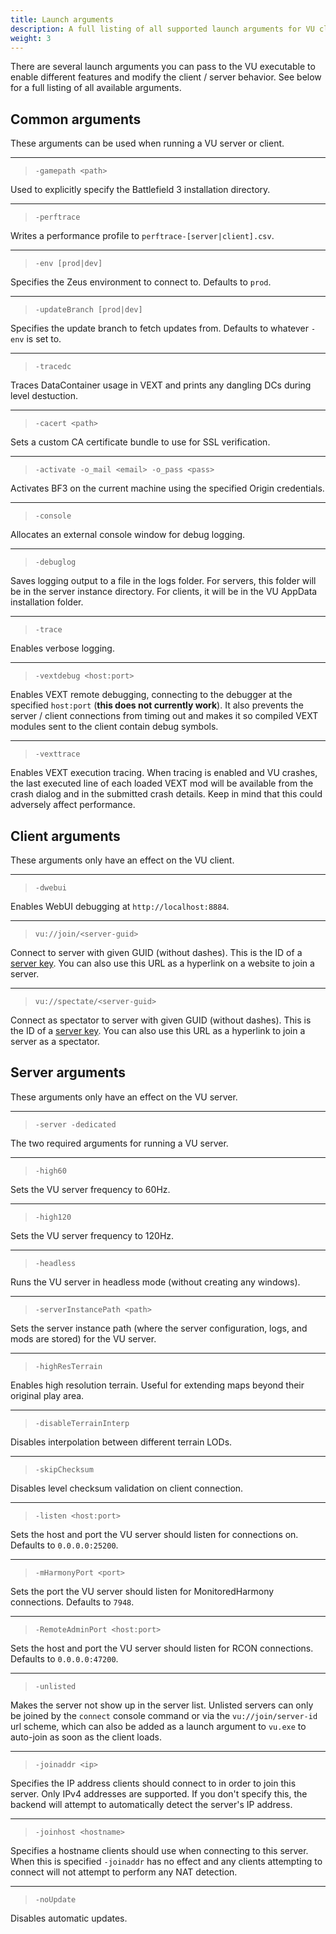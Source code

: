```yaml
---
title: Launch arguments
description: A full listing of all supported launch arguments for VU clients and servers.
weight: 3
---
```


There are several launch arguments you can pass to the VU executable to enable different features and modify the client / server behavior. See below for a full listing of all available arguments.


## Common arguments

These arguments can be used when running a VU server or client.

---

> `-gamepath <path>`

Used to explicitly specify the Battlefield 3 installation directory.

---

> `-perftrace`

Writes a performance profile to `perftrace-[server|client].csv`.

---

> `-env [prod|dev]`

Specifies the Zeus environment to connect to. Defaults to `prod`.

---

> `-updateBranch [prod|dev]`

Specifies the update branch to fetch updates from. Defaults to whatever `-env` is set to.

---

> `-tracedc`

Traces DataContainer usage in VEXT and prints any dangling DCs during level destuction.

---

> `-cacert <path>`

Sets a custom CA certificate bundle to use for SSL verification.

---

> `-activate -o_mail <email> -o_pass <pass>`

Activates BF3 on the current machine using the specified Origin credentials.

---

> `-console`

Allocates an external console window for debug logging.

---

> `-debuglog`
 
Saves logging output to a file in the logs folder. For servers, this folder will be in the server instance directory. For clients, it will be in the VU AppData installation folder.

---

> `-trace`

Enables verbose logging.

---

> `-vextdebug <host:port>`

Enables VEXT remote debugging, connecting to the debugger at the specified `host:port` (**this does not currently work**). It also prevents the server / client connections from timing out and makes it so compiled VEXT modules sent to the client contain debug symbols.

---

> `-vexttrace`

Enables VEXT execution tracing. When tracing is enabled and VU crashes, the last executed line of each loaded VEXT mod will be available from the crash dialog and in the submitted crash details. Keep in mind that this could adversely affect performance.

## Client arguments

These arguments only have an effect on the VU client.

---

> `-dwebui`

Enables WebUI debugging at `http://localhost:8884`.

---

> `vu://join/<server-guid>`

Connect to server with given GUID (without dashes). This is the ID of a [server key](/hosting/prereq/#generating-server-keys). You can also use this URL as a hyperlink on a website to join a server.

---

> `vu://spectate/<server-guid>`

Connect as spectator to server with given GUID (without dashes). This is the ID of a [server key](/hosting/prereq/#generating-server-keys). You can also use this URL as a hyperlink to join a server as a spectator.

## Server arguments

These arguments only have an effect on the VU server.

---

> `-server -dedicated`

The two required arguments for running a VU server.

---

> `-high60`

Sets the VU server frequency to 60Hz.

---

> `-high120`
 
Sets the VU server frequency to 120Hz.

---

> `-headless`

Runs the VU server in headless mode (without creating any windows).

---

> `-serverInstancePath <path>`

Sets the server instance path (where the server configuration, logs, and mods are stored) for the VU server.

---

> `-highResTerrain`

Enables high resolution terrain. Useful for extending maps beyond their original play area.

---

> `-disableTerrainInterp`
 
Disables interpolation between different terrain LODs.

---

> `-skipChecksum`

Disables level checksum validation on client connection.

---

> `-listen <host:port>`
 
Sets the host and port the VU server should listen for connections on. Defaults to `0.0.0.0:25200`.

---

> `-mHarmonyPort <port>`
 
Sets the port the VU server should listen for MonitoredHarmony connections. Defaults to `7948`.

---

> `-RemoteAdminPort <host:port>`
 
Sets the host and port the VU server should listen for RCON connections. Defaults to `0.0.0.0:47200`.

---

> `-unlisted`

Makes the server not show up in the server list. Unlisted servers can only be joined by the `connect` console command or via the `vu://join/server-id` url scheme, which can also be added as a launch argument to `vu.exe` to auto-join as soon as the client loads.

---

> `-joinaddr <ip>`

Specifies the IP address clients should connect to in order to join this server. Only IPv4 addresses are supported. If you don't specify this, the backend will attempt to automatically detect the server's IP address.

---

> `-joinhost <hostname>`

Specifies a hostname clients should use when connecting to this server. When this is specified `-joinaddr` has no effect and any clients attempting to connect will not attempt to perform any NAT detection.

---

> `-noUpdate`

Disables automatic updates.